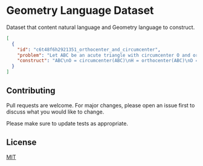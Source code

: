# Geometry Language Dataset

Dataset that content natural language and Geometry language to construct.

```json
[
  {
    "id": "c6t48f6h2921351_orthocenter_and_circumcenter",
    "problem": "Let ABC be an acute triangle with circumcenter O and orthocenter H. D is a point on segment AC, such that DH perp AC. Take E on BC such that DE perp OD. Prove that angle EHD = angle ACB",
    "construct": "ABC\nO = circumcenter(ABC)\nH = orthocenter(ABC)\nD = perpendicular_intersect(D, AC)\nE = perpendicular_intersect(D, OD)"
  }
]
```

## Contributing

Pull requests are welcome. For major changes,
please open an issue first to discuss what you would like to change.

Please make sure to update tests as appropriate.

## License

[MIT](https://choosealicense.com/licenses/mit/)
